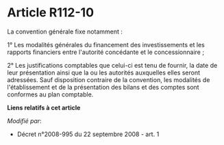 # Article R112-10

La convention générale fixe notamment :

1° Les modalités générales du financement des investissements et les rapports financiers entre l'autorité concédante et le
concessionnaire ;

2° Les justifications comptables que celui-ci est tenu de fournir, la date de leur présentation ainsi que la ou les autorités
auxquelles elles seront adressées. Sauf disposition contraire de la convention, les modalités de l'établissement et de la
présentation des bilans et des comptes sont conformes au plan comptable.

**Liens relatifs à cet article**

_Modifié par_:

  - Décret n°2008-995 du 22 septembre 2008 - art. 1
